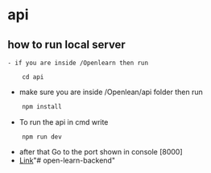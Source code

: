 # api
## how to run local server
    - if you are inside /Openlearn then run
```
    cd api
```
- make sure you are inside /Openlean/api folder then run 
``` bash
    npm install 
```
- To run the api in cmd write
```
    npm run dev
```
 - after that Go to  the port shown in console [8000]
 - [Link](http://localhost:8000/)"# open-learn-backend" 
